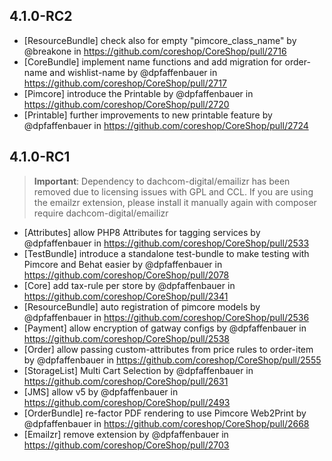 ## 4.1.0-RC2

* [ResourceBundle] check also for empty "pimcore_class_name" by @breakone in https://github.com/coreshop/CoreShop/pull/2716
* [CoreBundle] implement name functions and add migration for order-name and wishlist-name by @dpfaffenbauer in https://github.com/coreshop/CoreShop/pull/2717
* [Pimcore] introduce the Printable by @dpfaffenbauer in https://github.com/coreshop/CoreShop/pull/2720
* [Printable] further improvements to new printable feature by @dpfaffenbauer in https://github.com/coreshop/CoreShop/pull/2724

## 4.1.0-RC1 

> **Important**: Dependency to dachcom-digital/emailizr has been removed due to licensing issues with GPL and CCL. If
> you are using the emailzr extension, please install it manually again with
> composer require dachcom-digital/emailizr

* [Attributes] allow PHP8 Attributes for tagging services by @dpfaffenbauer in https://github.com/coreshop/CoreShop/pull/2533
* [TestBundle] introduce a standalone test-bundle to make testing with Pimcore and Behat easier by @dpfaffenbauer in https://github.com/coreshop/CoreShop/pull/2078
* [Core] add tax-rule per store by @dpfaffenbauer in https://github.com/coreshop/CoreShop/pull/2341
* [ResourceBundle] auto registration of pimcore models by @dpfaffenbauer in https://github.com/coreshop/CoreShop/pull/2536
* [Payment] allow encryption of gatway configs by @dpfaffenbauer in https://github.com/coreshop/CoreShop/pull/2538
* [Order] allow passing custom-attributes from price rules to order-item by @dpfaffenbauer in https://github.com/coreshop/CoreShop/pull/2555
* [StorageList] Multi Cart Selection by @dpfaffenbauer in https://github.com/coreshop/CoreShop/pull/2631
* [JMS] allow v5 by @dpfaffenbauer in https://github.com/coreshop/CoreShop/pull/2493
* [OrderBundle] re-factor PDF rendering to use Pimcore Web2Print by @dpfaffenbauer in https://github.com/coreshop/CoreShop/pull/2668
* [Emailzr] remove extension by @dpfaffenbauer in https://github.com/coreshop/CoreShop/pull/2703